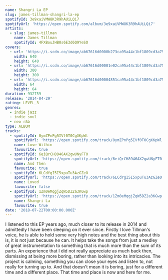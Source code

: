 ```yaml
---
name: Shangri La EP
slug: james-tillman-shangri-la-ep
spotifyId: 3e9xaiVMW8K3R9hAUiLQi7
spotifyUrl: 'https://open.spotify.com/album/3e9xaiVMW8K3R9hAUiLQi7'
artists:
  - slug: james-tillman
    name: James Tillman
    spotifyId: 4FXBouJHB0s6E3d6Q9YeSO
covers:
  - url: 'https://i.scdn.co/image/ab67616d0000b273ca95a44c1bf1809cd3a752be'
    width: 640
    height: 640
  - url: 'https://i.scdn.co/image/ab67616d00001e02ca95a44c1bf1809cd3a752be'
    width: 300
    height: 300
  - url: 'https://i.scdn.co/image/ab67616d00004851ca95a44c1bf1809cd3a752be'
    width: 64
    height: 64
duration: 932759
release: '2014-04-29'
rating: LEVEL_3
genres:
  - indie jazz
  - indie soul
  - neo r&b
type: ALBUM
tracks:
  - spotifyId: 0ymZPnPg5IVf0T0CgXKpWl
    spotifyUrl: 'https://open.spotify.com/track/0ymZPnPg5IVf0T0CgXKpWl'
    name: Love Within
    favourite: true
  - spotifyId: 6eiQrCH8946AX2gwUNyFT0
    spotifyUrl: 'https://open.spotify.com/track/6eiQrCH8946AX2gwUNyFT0'
    name: And Then
    favourite: true
  - spotifyId: 6LCdYgI5I5xpuTu3AzGZeO
    spotifyUrl: 'https://open.spotify.com/track/6LCdYgI5I5xpuTu3AzGZeO'
    name: Loved
    favourite: false
  - spotifyId: 1Zm0eMqgjZqW5DZ2a3KGwp
    spotifyUrl: 'https://open.spotify.com/track/1Zm0eMqgjZqW5DZ2a3KGwp'
    name: Shangri La
    favourite: true
date: '2018-07-22T00:00:00.000Z'
---
```

I listened to this EP years ago, much closer to its release in 2014 and admittedly I have
been sleeping on it ever since. Firstly I love Tillman's voice, he is able to hold some
very high notes and the best thing about this is, it is not just because he can. It helps
take the songs from just a medley of great instrumentation to something that is much more
than the sum of its parts. An experience that I did not really appreciate as much back then,
dismissing at being more boring, rather than looking into its intricacies. The project is
calming, something you can close your eyes and listen to, not really for turning up to. And
that doesn't mean it is boring, just for a different time and a different place. That time
and place is now and here for me.

